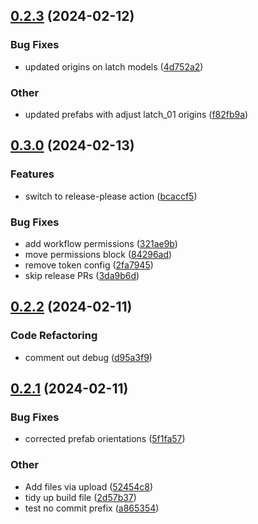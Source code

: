 ## [0.2.3](https://github.com/thedarkmodcommunity/test-latch/compare/v0.2.2...v0.2.3) (2024-02-12)

### Bug Fixes

- updated origins on latch models ([4d752a2](https://github.com/thedarkmodcommunity/test-latch/commit/4d752a2fb41472d3eadd282136e7ac1b1df659a6))

### Other

- updated prefabs with adjust latch_01 origins ([f82fb9a](https://github.com/thedarkmodcommunity/test-latch/commit/f82fb9a9b9bdb3d5f20ea6d5ddf3c8b2d115d542))

## [0.3.0](https://github.com/thedarkmodcommunity/test-latch/compare/v0.2.3...v0.3.0) (2024-02-13)


### Features

* switch to release-please action ([bcaccf5](https://github.com/thedarkmodcommunity/test-latch/commit/bcaccf58d21396f2b463d849556d44ea8891a5a8))


### Bug Fixes

* add workflow permissions ([321ae9b](https://github.com/thedarkmodcommunity/test-latch/commit/321ae9b4197d23f492c4f287876d21d066b2423b))
* move permissions block ([84296ad](https://github.com/thedarkmodcommunity/test-latch/commit/84296ad041a08445044f1f9e7551fa7752cb5c87))
* remove token config ([2fa7945](https://github.com/thedarkmodcommunity/test-latch/commit/2fa7945eacb5dec5c2307f85857b04f5213bdb86))
* skip release PRs ([3da9b6d](https://github.com/thedarkmodcommunity/test-latch/commit/3da9b6d076f5539a7228a0ef66aa0e6572c6eb2e))

## [0.2.2](https://github.com/thedarkmodcommunity/test-latch/compare/v0.2.1...v0.2.2) (2024-02-11)

### Code Refactoring

- comment out debug ([d95a3f9](https://github.com/thedarkmodcommunity/test-latch/commit/d95a3f923b9b6fcde0c138fc176bc77c4f50676d))

## [0.2.1](https://github.com/thedarkmodcommunity/test-latch/compare/v0.2.0...v0.2.1) (2024-02-11)

### Bug Fixes

- corrected prefab orientations ([5f1fa57](https://github.com/thedarkmodcommunity/test-latch/commit/5f1fa57a69cb05a613e01069608a9a8745c3bdcb))

### Other

- Add files via upload ([52454c8](https://github.com/thedarkmodcommunity/test-latch/commit/52454c8d080270ff5b6b7ca3eb3b1683282319fe))
- tidy up build file ([2d57b37](https://github.com/thedarkmodcommunity/test-latch/commit/2d57b371891d5bea1501d3d7ab56b740fb0241d2))
- test no commit prefix ([a865354](https://github.com/thedarkmodcommunity/test-latch/commit/a86535412fc0eb8985bff53cef2bc6f755c3083f))
